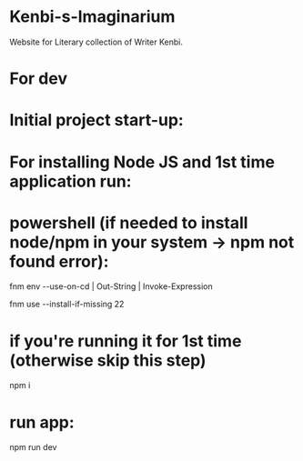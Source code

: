 # Kenbi-s-Imaginarium
Website for Literary collection of Writer Kenbi.


# For dev

# Initial project start-up:
# For installing Node JS and 1st time application run:

# powershell (if needed to install node/npm in your system -> npm not found error):

fnm env --use-on-cd | Out-String | Invoke-Expression

fnm use --install-if-missing 22


# if you're running it for 1st time (otherwise skip this step)
npm i

# run app:
npm run dev